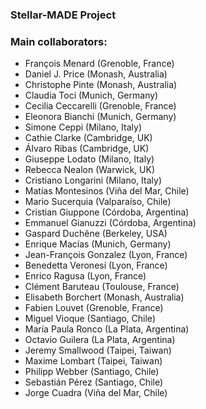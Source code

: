 ### Stellar-MADE Project

### Main collaborators:

- François Menard (Grenoble, France)
- Daniel J. Price (Monash, Australia)
- Christophe Pinte (Monash, Australia)
- Claudia Toci (Munich, Germany)
- Cecilia Ceccarelli (Grenoble, France)
- Eleonora Bianchi (Munich, Germany)
- Simone Ceppi (Milano, Italy)
- Cathie Clarke (Cambridge, UK)
- Álvaro Ribas (Cambridge, UK)
- Giuseppe Lodato (Milano, Italy)
- Rebecca Nealon (Warwick, UK)
- Cristiano Longarini (Milano, Italy)
- Matías Montesinos (Viña del Mar, Chile)
- Mario Sucerquia (Valparaíso, Chile)
- Cristian Giuppone (Córdoba, Argentina)
- Emmanuel Gianuzzi (Córdoba, Argentina)
- Gaspard Duchêne (Berkeley, USA)
- Enrique Macías (Munich, Germany)
- Jean-François Gonzalez (Lyon, France)
- Benedetta Veronesi (Lyon, France)
- Enrico Ragusa (Lyon, France)
- Clément Baruteau (Toulouse, France)
- Elisabeth Borchert (Monash, Australia)
- Fabien Louvet (Grenoble, France)
- Miguel Vioque (Santiago, Chile)
- María Paula Ronco (La Plata, Argentina)
- Octavio Guilera (La Plata, Argentina)
- Jeremy Smallwood (Taipei, Taiwan)
- Maxime Lombart (Taipei, Taiwan)
- Philipp Webber (Santiago, Chile)
- Sebastián Pérez (Santiago, Chile)
- Jorge Cuadra (Viña del Mar, Chile)


